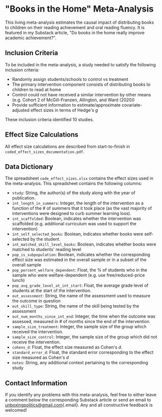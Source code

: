 # "Books in the Home" Meta-Analysis

This living meta-analysis estimates the causal impact of distributing books to children on their reading achievement and oral reading fluency. It is featured in my Substack article, "Do books in the home really improve academic achievement?".

## Inclusion Criteria

To be included in the meta-analysis, a study needed to satisfy the following inclusion criteria:

-   Randomly assign students/schools to control vs treatment
-   The primary intervention component consists of distributing books to children to read at home
-   Control could not have received a similar intervention by other means (e.g. Cohort 2 of McGill-Franzen, Allington, and Ward (2020))
-   Provide sufficient information to estimate/approximate covariate-adjusted effect sizes in terms of Hedge's $g$

These inclusion criteria identified 10 studies.

## Effect Size Calculations

All effect size calculations are described from start-to-finish in `coded_effect_sizes_documentation.pdf`.

## Data Dictionary

The spreadsheet `code_effect_sizes.xlsx` contains the effect sizes used in the meta-analysis. This spreadsheet contains the following columns:

-   `study`: String, the author(s) of the study along with the year of publication.
-   `int_length_in_summers`: Integer, the length of the intervention as a function of the \# of summers that it took place (as the vast majority of interventions were designed to curb summer learning loss).
-   `int_scaffolded`: Boolean, indicates whether the intervention was scaffolded (e.g. additional curriculum was used to support the intervention)
-   `int_self_selected_books`: Boolean, indicates whether books were self-selected by the student.
-   `int_matched_skill_level_books`: Boolean, indicates whether books were matched to students' reading level
-   `pop_is_subpopulation`: Boolean, indicates whether the corresponding effect size was estimated in the overall sample or in a subset of the overall sample
-   `pop_percent_welfare_dependent`: Float, the % of students who in the sample who were welfare-dependent (e.g. use free/reduced-price lunch)
-   `pop_avg_grade_level_at_int_start`: Float, the average grade level of students at the start of the intervention.
-   `out_assessment`: String, the name of the assessment used to measure the outcome in question
-   `out_skill_type`: String, the name of the skill being tested by the assessment
-   `out_num_months_since_int_end`: Integer, the time when the outcome was assessed, measured in \# of months since the end of the intervention.
-   `sample_size_treatment`: Integer, the sample size of the group which received the intervention.
-   `sample_size_control`: Integer, the sample size of the group which did not receive the intervention.
-   `cohens_d`: Float, the effect size measured as Cohen's $d$.
-   `standard_error_d`: Float, the standard error corresponding to the effect size measured as Cohen's $d$
-   `notes`: String, any additional context pertaining to the corresponding study

## Contact Information

If you identify any problems with this meta-analysis, feel free to either leave a comment below the corresponding Substack article or send an email to [unboxingpolitics\@gmail.com](mailto:unboxingpolitics@gmail.com){.email}. Any and all constructive feedback is welcomed!
